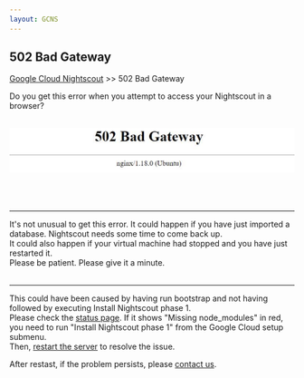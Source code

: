 ```yaml
---
layout: GCNS
---
```


## 502 Bad Gateway
[Google Cloud Nightscout](./GoogleCloud.md) >> 502 Bad Gateway  
  
Do you get this error when you attempt to access your Nightscout in a browser?  
<br/>  
  
![](./images/502BadGateway.png)  
<br/>  
<br/>  

---  
  
It's not unusual to get this error.  It could happen if you have just imported a database.  Nightscout needs some time to come back up.  
It could also happen if your virtual machine had stopped and you have just restarted it.  
Please be patient.  Please give it a minute.  
<br/>  

---  
  
This could have been caused by having run bootstrap and not having followed by executing Install Nightscout phase 1.  
Please check the [status page](./Status.md).  If it shows "Missing node_modules" in red, you need to run "Install Nightscout phase 1" from the Google Cloud setup submenu.  
Then, [restart the server](./Restart.md) to resolve the issue.   
  
After restast, if the problem persists, please [contact us](./GCNS_Support.md).  
  
  
